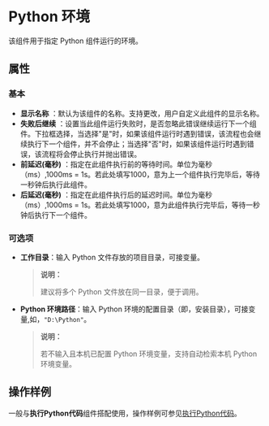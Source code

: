 # Python 环境

该组件用于指定 Python 组件运行的环境。

## 属性

### 基本

- **显示名称** ：默认为该组件的名称。支持更改，用户自定义此组件的显示名称。
- **失败后继续** ：设置当此组件运行失败时，是否忽略此错误继续运行下一个组件。下拉框选择，当选择"是"时，如果该组件运行时遇到错误，该流程也会继续执行下一个组件，并不会停止；当选择"否"时，如果该组件运行时遇到错误，该流程将会停止执行并抛出错误。
- **前延迟(毫秒)** ：指定在此组件执行前的等待时间。单位为毫秒（ms）,1000ms = 1s。若此处填写1000，意为上一个组件执行完毕后，等待一秒钟后执行此组件。
- **后延迟(毫秒)** ：指定在此组件执行后的延迟时间。单位为毫秒（ms）,1000ms = 1s。若此处填写1000，意为此组件执行完毕后，等待一秒钟后执行下一个组件。

### 可选项

- **工作目录**：输入 Python 文件存放的项目目录，可接变量。
  
  >**说明：**
  >
  > 建议将多个 Python 文件放在同一目录，便于调用。

- **Python 环境路径**：输入 Python 环境的配置目录（即，安装目录），可接变量,如，`"D:\Python"`。

  > **说明：**
  > 
  > 若不输入且本机已配置 Python 环境变量，支持自动检索本机 Python 环境变量。

## 操作样例

  一般与**执行Python代码**组件搭配使用，操作样例可参见[执行Python代码](activity/../PythonExcuteFile.md)。
